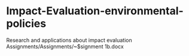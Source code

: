 # Impact-Evaluation-environmental-policies
Research and applications about  impact evaluation 
Assignments/Assignments/~$signment 1b.docx

